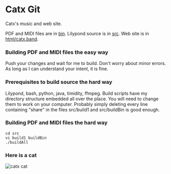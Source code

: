 # Catx Git
Catx's music and web site.

PDF and MIDI files are in [bin](bin).
Lilypond source is in [src](src).
Web site is in [html/catx.band](html/catx.band).

### Building PDF and MIDI files the easy way

Push your changes and wait for me to build.  Don't worry about minor errors.  As long as I can understand your intent, it is fine.

### Prerequisites to build source the hard way

Lilypond, bash, python, java, timidity, ffmpeg.  Build scripts have my directory structure embedded all over the place.  You will need to change them to work on your computer.  Probably simply deleting every line containing "share" in the files src/build1 and src/buildBin is good enough.

### Building PDF and MIDI files the hard way

```
cd src
vi build1 buildBin
./buildAll
```

### Here is a cat

![catx cat](http://catx.band/catx.jpg)
